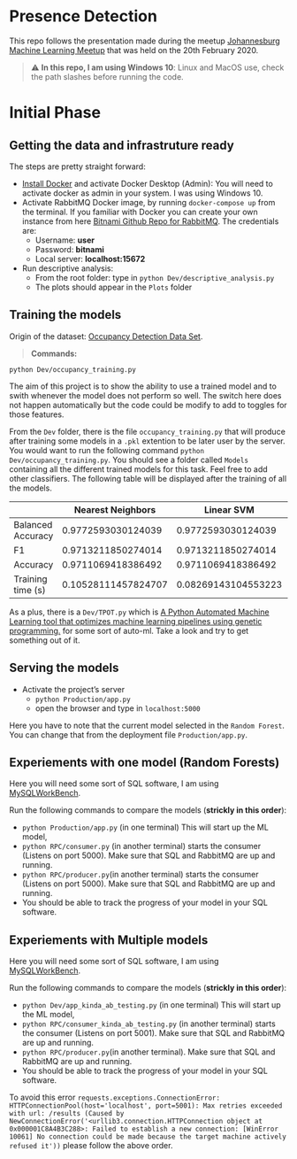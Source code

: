 # Presence Detection

This repo follows the presentation made during the meetup [Johannesburg Machine Learning Meetup](https://www.meetup.com/Johannesburg-Artificial-Intelligence-Meetup/events/268234198) that was held on the 20th February 2020.

> :warning: **In this repo, I am using Windows 10**: Linux and MacOS use, check the path slashes before running the code.

# Initial Phase

## Getting the data and infrastruture ready

The steps are pretty straight forward:

- [Install Docker](https://docs.docker.com/docker-for-windows/install/) and activate Docker Desktop (Admin): You will need to activate docker as admin in your system. I was using Windows 10.
- Activate RabbitMQ Docker image, by running `docker-compose up` from the terminal. If you familiar with Docker you can create your own instance from here [Bitnami Github Repo for RabbitMQ](https://github.com/bitnami/bitnami-docker-rabbitmq). The credentials are:
  - Username: **user**
  - Password: **bitnami**
  - Local server: **localhost:15672**
- Run descriptive analysis:
  - From the root folder: type in `python Dev/descriptive_analysis.py`
  - The plots should appear in the `Plots` folder

## Training the models

Origin of the dataset: [Occupancy Detection Data Set](https://archive.ics.uci.edu/ml/machine-learning-databases/00357/).

> **Commands:** 

```python Dev/occupancy_training.py```

The aim of this project is to show the ability to use a trained model and to swith whenever the model does not perform so well. The switch here does not happen automatically but the code could be modify to add to toggles for those features.

From the `Dev` folder, there is the file `occupancy_training.py` that will produce after training some models in a `.pkl` extention to be later user by the server. You would want to run the following command `python Dev/occupancy_training.py`. You should see a folder called `Models` containing all the different trained models for this task. Feel free to add other classifiers. The following table will be displayed after the training of all the models.

|                        |  Nearest Neighbors  |      Linear SVM     |    Decision Tree     |   Random Forest    |     Neural Net     |       AdaBoost      |      Naive Bayes      | Logistic Regression |
|------------------------|---------------------|---------------------|----------------------|--------------------|--------------------|---------------------|-----------------------|---------------------|
|   Balanced Accuracy    |  0.9772593030124039 |  0.9772593030124039 |  0.9772593030124039  | 0.9772593030124039 | 0.9769639692852924 |  0.9772593030124039 |   0.9769639692852924  |  0.9772593030124039 |
|           F1           |  0.9713211850274014 |  0.9713211850274014 |  0.9713211850274014  | 0.9713211850274014 | 0.9709511677910402 |  0.9713211850274014 |   0.9709511677910402  |  0.9713211850274014 |
|        Accuracy        |  0.9711069418386492 |  0.9711069418386492 |  0.9711069418386492  | 0.9711069418386492 | 0.9707317073170731 |  0.9711069418386492 |   0.9707317073170731  |  0.9711069418386492 |
|   Training time (s)    | 0.10528111457824707 | 0.08269143104553223 | 0.008838653564453125 |  1.11342191696167  | 4.297305107116699  | 0.01706552505493164 | 0.0063571929931640625 | 0.18995070457458496 |

As a plus, there is a  `Dev/TPOT.py` which is [A Python Automated Machine Learning tool that optimizes machine learning pipelines using genetic programming.](https://github.com/EpistasisLab/tpot) for some sort of auto-ml. Take a look and try to get something out of it. 

## Serving the models

- Activate the project’s server
    - `python Production/app.py`
    - open the browser and type in `localhost:5000`

Here you have to note that the current model selected in the `Random Forest`. You can change that from the deployment file `Production/app.py`.

## Experiements with one model (Random Forests)

Here you will need some sort of SQL software, I am using [MySQLWorkBench](https://dev.mysql.com/downloads/workbench/). 

Run the following commands to compare the models (**strickly in this order**):

-  `python Production/app.py` (in one terminal) This will start up the ML model,
- `python RPC/consumer.py` (in another terminal) starts the consumer (Listens on port 5000). Make sure that SQL and RabbitMQ are up and running.
- `python RPC/producer.py`(in another terminal) starts the consumer (Listens on port 5000). Make sure that SQL and RabbitMQ are up and running.
-  You should be able to track the progress of your model in your SQL software.

## Experiements with Multiple models

Here you will need some sort of SQL software, I am using [MySQLWorkBench](https://dev.mysql.com/downloads/workbench/). 

Run the following commands to compare the models (**strickly in this order**):

- `python Dev/app_kinda_ab_testing.py` (in one terminal) This will start up the ML model,
- `python RPC/consumer_kinda_ab_testing.py` (in another terminal) starts the consumer (Listens on port 5001). Make sure that SQL and RabbitMQ are up and running.
- `python RPC/producer.py`(in another terminal). Make sure that SQL and RabbitMQ are up and running.
-  You should be able to track the progress of your model in your SQL software.

To avoid this error `requests.exceptions.ConnectionError: HTTPConnectionPool(host='localhost', port=5001): Max retries exceeded with url: /results (Caused by NewConnectionError('<urllib3.connection.HTTPConnection object at 0x000001C8A4B3C288>: Failed to establish a new connection: [WinError 10061] No connection could be made because the target machine actively refused it'))` please follow the above order.
